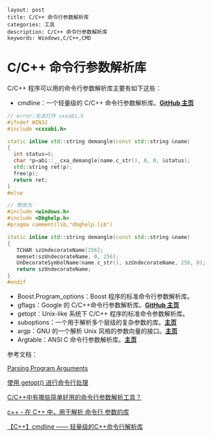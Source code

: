 ```
layout: post
title: C/C++ 命令行参数解析库
categories: 工具
description: C/C++ 命令行参数解析库
keywords: Windows,C/C++,CMD
```

# C/C++ 命令行参数解析库

C/C++ 程序可以用的命令行参数解析库主要有如下这些：

- cmdline：一个轻量级的 C/C++ 命令行参数解析库。**[GitHub 主页](https://github.com/tanakh/cmdline)**

```c++
// error:无法打开 cxxabi.h
#ifndef WIN32
#include <cxxabi.h>

static inline std::string demangle(const std::string &name)
{
  int status=0;
  char *p=abi::__cxa_demangle(name.c_str(), 0, 0, &status);
  std::string ret(p);
  free(p);
  return ret;
}
#else

// 修改为
#include <windows.h> 
#include <Dbghelp.h>
#pragma comment(lib,"dbghelp.lib")     

static inline std::string demangle(const std::string &name)
{
   TCHAR szUndecorateName[256];
   memset(szUndecorateName, 0, 256);
   UnDecorateSymbolName(name.c_str(), szUndecorateName, 256, 0);
   return szUndecorateName;
}
#endif
```

- Boost.Program_options：Boost 程序的标准命令行参数解析库。
- gflags：Google 的 C/C++命令行参数解析库。**[GitHub 主页](https://github.com/gflags/gflags)**
- getopt：Unix-like 系统下 C/C++ 程序的标准命令参数解析库。
- suboptions：一个用于解析多个层级的复杂参数的库。**[主页](https://www.gnu.org/software/libc/manual/html_node/Suboptions.html#Suboptions)**
- argp：GNU 的一个解析 Unix 风格的参数向量的接口。**[主页](https://www.gnu.org/software/libc/manual/html_node/Argp.html)**
- Argtable：ANSI C 命令行参数解析库。**[主页](http://argtable.sourceforge.net/)**

参考文档：

[Parsing Program Arguments](https://www.gnu.org/software/libc/manual/html_node/Parsing-Program-Arguments.html)

[使用 getopt() 进行命令行处理](https://www.ibm.com/developerworks/cn/aix/library/au-unix-getopt.html)

[C/C++中有哪些简单好用的命令行参数解析工具？](https://segmentfault.com/q/1010000000709952)

[c++ - 在 C++ 中，用于解析 命令行 参数的库](https://ask.helplib.com/others/post_1630372)

[【C++】cmdline —— 轻量级的C++命令行解析库](https://blog.csdn.net/xiaohui_hubei/article/details/40479811)